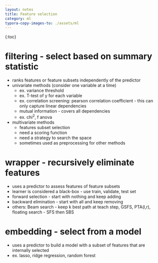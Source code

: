 ```yaml
---
layout: notes
title: Feature selection
category: ml
typora-copy-images-to: ./assets/ml
---
```


{:toc}

# filtering - select based on summary statistic

- ranks features or feature subsets independently of the predictor
- univariate methods (consider one variable at a time)
  - ex. variance threshold
  - ex. T-test of y for each variable
  - ex. correlation screening: pearson correlation coefficient - this can only capture linear dependencies
  - mutual information - covers all dependencies
  - ex. chi$^2$, f anova
- multivariate methods
  - features subset selection
  - need a scoring function
  - need a strategy to search the space
  - sometimes used as preprocessing for other methods

# wrapper - recursively eliminate features

- uses a predictor to assess features of feature subsets
- learner is considered a black-box - use train, validate, test set
- forward selection - start with nothing and keep adding
- backward elimination - start with all and keep removing
- others: Beam search - keep k best path at teach step, GSFS, PTA(l,r), floating search - SFS then SBS

# embedding - select from a model

- uses a predictor to build a model with a subset of features that are internally selected
- ex. lasso, ridge regression, random forest